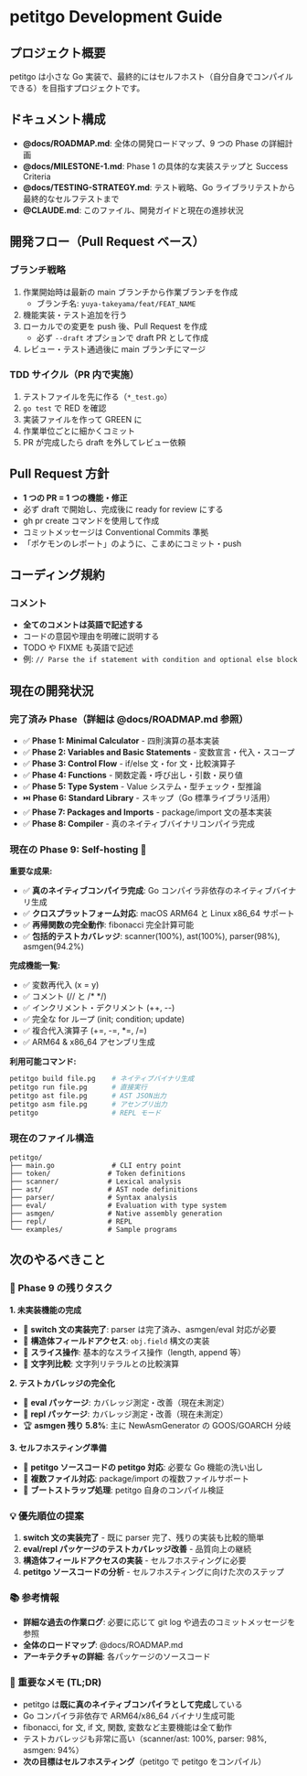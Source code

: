 # petitgo Development Guide

## プロジェクト概要

petitgo は小さな Go 実装で、最終的にはセルフホスト（自分自身でコンパイルできる）を目指すプロジェクトです。

## ドキュメント構成

- **@docs/ROADMAP.md**: 全体の開発ロードマップ、9 つの Phase の詳細計画
- **@docs/MILESTONE-1.md**: Phase 1 の具体的な実装ステップと Success Criteria
- **@docs/TESTING-STRATEGY.md**: テスト戦略、Go ライブラリテストから最終的なセルフテストまで
- **@CLAUDE.md**: このファイル、開発ガイドと現在の進捗状況

## 開発フロー（Pull Request ベース）

### ブランチ戦略

1. 作業開始時は最新の main ブランチから作業ブランチを作成
   - ブランチ名: `yuya-takeyama/feat/FEAT_NAME`
2. 機能実装・テスト追加を行う
3. ローカルでの変更を push 後、Pull Request を作成
   - 必ず `--draft` オプションで draft PR として作成
4. レビュー・テスト通過後に main ブランチにマージ

### TDD サイクル（PR 内で実施）

1. テストファイルを先に作る（`*_test.go`）
2. `go test` で RED を確認
3. 実装ファイルを作って GREEN に
4. 作業単位ごとに細かくコミット
5. PR が完成したら draft を外してレビュー依頼

## Pull Request 方針

- **1 つの PR = 1 つの機能・修正**
- 必ず draft で開始し、完成後に ready for review にする
- gh pr create コマンドを使用して作成
- コミットメッセージは Conventional Commits 準拠
- 「ポケモンのレポート」のように、こまめにコミット・push

## コーディング規約

### コメント

- **全てのコメントは英語で記述する**
- コードの意図や理由を明確に説明する
- TODO や FIXME も英語で記述
- 例: `// Parse the if statement with condition and optional else block`

## 現在の開発状況

### 完了済み Phase（詳細は @docs/ROADMAP.md 参照）

- ✅ **Phase 1: Minimal Calculator** - 四則演算の基本実装
- ✅ **Phase 2: Variables and Basic Statements** - 変数宣言・代入・スコープ
- ✅ **Phase 3: Control Flow** - if/else 文・for 文・比較演算子
- ✅ **Phase 4: Functions** - 関数定義・呼び出し・引数・戻り値
- ✅ **Phase 5: Type System** - Value システム・型チェック・型推論
- ⏭️ **Phase 6: Standard Library** - スキップ（Go 標準ライブラリ活用）
- ✅ **Phase 7: Packages and Imports** - package/import 文の基本実装
- ✅ **Phase 8: Compiler** - 真のネイティブバイナリコンパイラ完成

### 現在の Phase 9: Self-hosting 🚧

**重要な成果:**

- ✅ **真のネイティブコンパイラ完成**: Go コンパイラ非依存のネイティブバイナリ生成
- ✅ **クロスプラットフォーム対応**: macOS ARM64 と Linux x86_64 サポート
- ✅ **再帰関数の完全動作**: fibonacci 完全計算可能
- ✅ **包括的テストカバレッジ**: scanner(100%), ast(100%), parser(98%), asmgen(94.2%)

**完成機能一覧:**

- ✅ 変数再代入 (x = y)
- ✅ コメント (// と /\* \*/)
- ✅ インクリメント・デクリメント (++, --)
- ✅ 完全な for ループ (init; condition; update)
- ✅ 複合代入演算子 (+=, -=, \*=, /=)
- ✅ ARM64 & x86_64 アセンブリ生成

**利用可能コマンド:**

```bash
petitgo build file.pg    # ネイティブバイナリ生成
petitgo run file.pg      # 直接実行
petitgo ast file.pg      # AST JSON出力
petitgo asm file.pg      # アセンブリ出力
petitgo                  # REPL モード
```

### 現在のファイル構造

```
petitgo/
├── main.go              # CLI entry point
├── token/              # Token definitions
├── scanner/            # Lexical analysis
├── ast/                # AST node definitions
├── parser/             # Syntax analysis
├── eval/               # Evaluation with type system
├── asmgen/             # Native assembly generation
├── repl/               # REPL
└── examples/           # Sample programs
```

## 次のやるべきこと

### 🎯 Phase 9 の残りタスク

**1. 未実装機能の完成**

- 🚧 **switch 文の実装完了**: parser は完了済み、asmgen/eval 対応が必要
- 🚧 **構造体フィールドアクセス**: `obj.field` 構文の実装
- 🚧 **スライス操作**: 基本的なスライス操作（length, append 等）
- 🚧 **文字列比較**: 文字列リテラルとの比較演算

**2. テストカバレッジの完全化**

- 🚧 **eval パッケージ**: カバレッジ測定・改善（現在未測定）
- 🚧 **repl パッケージ**: カバレッジ測定・改善（現在未測定）
- 🏆 **asmgen 残り 5.8%**: 主に NewAsmGenerator の GOOS/GOARCH 分岐

**3. セルフホスティング準備**

- 🎯 **petitgo ソースコードの petitgo 対応**: 必要な Go 機能の洗い出し
- 🎯 **複数ファイル対応**: package/import の複数ファイルサポート
- 🎯 **ブートストラップ処理**: petitgo 自身のコンパイル検証

### 💡 優先順位の提案

1. **switch 文の実装完了** - 既に parser 完了、残りの実装も比較的簡単
2. **eval/repl パッケージのテストカバレッジ改善** - 品質向上の継続
3. **構造体フィールドアクセスの実装** - セルフホスティングに必要
4. **petitgo ソースコードの分析** - セルフホスティングに向けた次のステップ

### 📚 参考情報

- **詳細な過去の作業ログ**: 必要に応じて git log や過去のコミットメッセージを参照
- **全体のロードマップ**: @docs/ROADMAP.md
- **アーキテクチャの詳細**: 各パッケージのソースコード

### 🎯 重要なメモ (TL;DR)

- petitgo は**既に真のネイティブコンパイラとして完成**している
- Go コンパイラ非依存で ARM64/x86_64 バイナリ生成可能
- fibonacci, for 文, if 文, 関数, 変数など主要機能は全て動作
- テストカバレッジも非常に高い（scanner/ast: 100%, parser: 98%, asmgen: 94%）
- **次の目標はセルフホスティング**（petitgo で petitgo をコンパイル）
